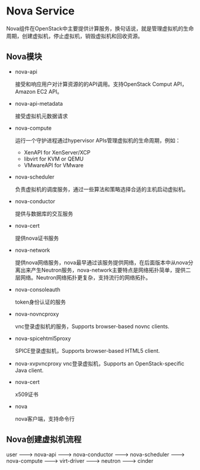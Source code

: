 # Nova Service #
Nova组件在OpenStack中主要提供计算服务，换句话说，就是管理虚拟机的生命周期，创建虚拟机，停止虚拟机，销毁虚拟机和回收资源。
## Nova模块 ##
* nova-api

    接受和响应用户对计算资源的的API调用。支持OpenStack Comput API，Amazon EC2 API。
* nova-api-metadata

    接受虚拟机元数据请求
* nova-compute

    运行一个守护进程通过hypervisor APIs管理虚拟机的生命周期，例如：
    * XenAPI for XenServer/XCP
    * libvirt for KVM or QEMU
    * VMwareAPI for VMware


* nova-scheduler

    负责虚拟机的调度服务，通过一些算法和策略选择合适的主机启动虚拟机。
* nova-conductor

    提供与数据库的交互服务
* nova-cert

    提供nova证书服务
* nova-network

    提供nova网络服务，nova最早通过该服务提供网络，在后面版本中从nova分离出来产生Neutron服务，nova-network主要特点是网络拓扑简单，提供二层网络。Neutron网络拓扑更复杂，支持流行的网络拓扑。
* nova-consoleauth

    token身份认证的服务
* nova-novncproxy

    vnc登录虚拟机的服务，Supports browser-based novnc clients.
* nova-spicehtml5proxy

    SPICE登录虚拟机，Supports browser-based HTML5 client.
* nova-xvpvncproxy
    vnc登录虚拟机，Supports an OpenStack-specific Java client.
* nova-cert

    x509证书
* nova

    nova客户端，支持命令行
    
## Nova创建虚拟机流程 ##

user ---> nova-api ---> nova-conductor ---> nova-scheduler ---> nova-compute ---> virt-driver ---> neutron ---> cinder
